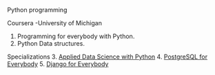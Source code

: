Python programming

Coursera
-University of Michigan
1. Programming for everybody with Python.
2. Python Data structures. 

Specializations
3. [Applied Data Science with Python](https://www.coursera.org/specializations/data-science-python)
4. [PostgreSQL for Everybody](https://www.coursera.org/specializations/postgresql-for-everybody)
5. [Django for Everybody](https://www.coursera.org/specializations/django)

